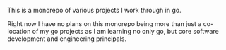 This is a monorepo of various projects I work through in go.

Right now I have no plans on this monorepo being more than just a co-location 
of my go projects as I am learning no only go, but core software development
and engineering principals. 